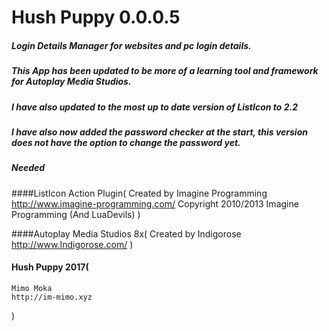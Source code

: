 Hush Puppy 0.0.0.5
=========================
##### Login Details Manager for websites and pc login details.
##### This App has been updated to be more of a learning tool and framework for Autoplay Media Studios.
##### I have also updated to the most up to date version of ListIcon to 2.2
##### I have also now added the password checker at the start, this version does not have the option to change the password yet.


##### Needed 

####ListIcon Action Plugin(
    Created by Imagine Programming
    http://www.imagine-programming.com/
    Copyright 2010/2013 Imagine Programming (And LuaDevils)
)

####Autoplay Media Studios 8x(
    Created by Indigorose
    http://www.Indigorose.com/
)

#### Hush Puppy 2017(
    Mimo Moka
    http://im-mimo.xyz
)
